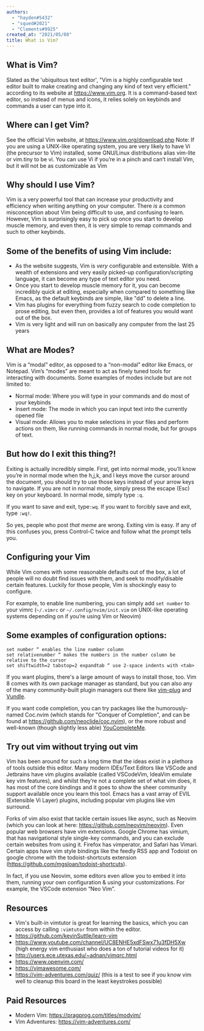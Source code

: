 ```yaml
---
authors:
  - "hayden#5432"
  - "squed#2021"
  - "Clements#9925"
created_at: "2021/05/08"
title: What is Vim?
---
```


## What is Vim?
Slated as the 'ubiquitous text editor', "Vim is a highly configurable text editor built to make creating and changing any kind of text very efficient." according to its website at <https://www.vim.org>. It is a command-based text editor, so instead of menus and icons, it relies solely on keybinds and commands a user can type into it.

## Where can I get Vim?
See the official Vim website, at <https://www.vim.org/download.php>
Note: If you are using a UNIX-like operating system, you are very likely to have Vi (the precursor to Vim) installed, some GNU/Linux distributions alias vim-lite or vim.tiny to be vi. You can use Vi if you’re in a pinch and can’t install Vim, but it will not be as customizable as Vim

## Why should I use Vim?
Vim is a very powerful tool that can increase your productivity and efficiency when writing anything on your computer. There *is* a common misconception about Vim being difficult to use, and confusing to learn. However, Vim is surprisingly easy to pick up once you start to develop muscle memory, and even then, it is very simple to remap commands and such to other keybinds.

## Some of the benefits of using Vim include:
- As the website suggests, Vim is *very* configurable and extensible. With a wealth of extensions and very easily picked-up configuration/scripting language, it can become any type of text editor you need.
- Once you start to develop muscle memory for it, you can become incredibly quick at editing, especially when compared to something like Emacs, as the default keybinds are simple, like "dd" to delete a line.
- Vim has plugins for everything from fuzzy search to code completion to prose editing, but even then, provides a lot of features you would want out of the box.
- Vim is very light and will run on basically any computer from the last 25 years

## What are Modes?
Vim is a “modal” editor, as opposed to a “non-modal” editor like Emacs, or Notepad. Vim’s “modes” are meant to act as finely tuned tools for interacting with documents. Some examples of modes include but are not limited to:
- Normal mode: Where you will type in your commands and do most of your keybinds
- Insert mode: The mode in which you can input text into the currently opened file
- Visual mode: Allows you to make selections in your files and perform actions on them, like running commands in normal mode, but for groups of text.

## But how do I exit this thing?!
Exiting is actually incredibly simple. First, get into normal mode, you’ll know you’re in normal mode when the h,j,k, and l keys move the cursor around the document, you should try to use those keys instead of your arrow keys to navigate. If you are not in normal mode, simply press the escape (Esc) key on your keyboard.  In normal mode, simply type `:q`.

If you want to save and exit, type`:wq`.
If you want to forcibly save and exit, type `:wq!`.

So yes, people who post *that meme* are wrong. Exiting vim is easy.
If any of this confuses you, press Control-C twice and follow what the prompt tells you. 

## Configuring your Vim
While Vim comes with some reasonable defaults out of the box, a lot of people will no doubt find issues with them, and seek to modify/disable certain features. Luckily for those people, Vim is shockingly easy to configure.

For example, to enable line numbering, you can simply add `set number` to your vimrc
(`~/.vimrc` or `~/.config/nvim/init.vim` on UNIX-like operating systems depending on if you’re using Vim or Neovim)

## Some examples of configuration options:
```viml
set number “ enables the line number column
set relativenumber “ makes the numbers in the number column be relative to the cursor
set shiftwidth=2 tabstop=2 expandtab “ use 2-space indents with <tab>
```
If you want plugins, there's a large amount of ways to install those, too. Vim 8 comes with its own package manager as standard, but you can also any of the many community-built plugin managers out there like [vim-plug](https://github.com/junegunn/vim-plug) and [Vundle](https://github.com/VundleVim/Vundle.vim).

If you want code completion, you can try packages like the humorously-named Coc.nvim (which stands for "Conquer of Completion", and can be found at https://github.com/neoclide/coc.nvim), or the more robust and well-known (though slightly less able) [YouCompleteMe](https://github.com/ycm-core/YouCompleteMe).

## Try out vim without trying out vim
Vim has been around for such a long time that the ideas exist in a plethora of tools outside this editor. Many modern IDEs/Text Editors like VSCode and Jetbrains have vim plugins available (called VSCodeVim, IdeaVim emulate key vim features), and whilst they’re not a complete set of what vim does, it has most of the core bindings and it goes to show the sheer community support available once you learn this tool. Emacs has a vast array of EVIL (Extensible Vi Layer) plugins, including popular vim plugins like vim surround.

Forks of vim also exist that tackle certain issues like async, such as Neovim (which you can look at here: https://github.com/neovim/neovim). Even popular web browsers have vim extensions. Google Chrome has vimium, that has navigational style single-key commands, and you can exclude certain websites from using it. Firefox has vimperator, and Safari has Vimari. Certain apps have vim style bindings like the feedly RSS app and Todoist on google chrome with the todoist-shortcuts extension (https://github.com/mgsloan/todoist-shortcuts).

In fact, if you use Neovim, some editors even allow you to embed it into them, running your own configuration & using your customizations. For example, the VSCode extension “Neo Vim”.

## Resources
- Vim's built-in vimtutor is great for learning the basics, which you can access by calling `:vimtutor` from within the editor.
- https://github.com/kevinSuttle/learn-vim
- https://www.youtube.com/channel/UC8ENHE5xdFSwx71u3fDH5Xw (high energy vim enthusiast who does a ton of tutorial videos for it)
- http://users.ece.utexas.edu/~adnan/vimqrc.html
- https://www.openvim.com/
- https://vimawesome.com/
- https://vim-adventures.com/quiz/ (this is a test to see if you know vim well to cleanup this board in the least keystrokes possible)

## Paid Resources
- Modern Vim: https://pragprog.com/titles/modvim/
- Vim Adventures: https://vim-adventures.com/